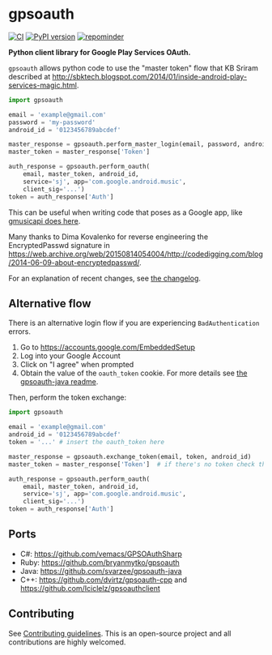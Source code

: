# gpsoauth

[![CI](https://github.com/simon-weber/gpsoauth/actions/workflows/ci.yaml/badge.svg)](https://github.com/simon-weber/gpsoauth/actions/workflows/ci.yaml)
[![PyPI version](https://badge.fury.io/py/gpsoauth.svg)](https://pypi.org/project/gpsoauth/)
[![repominder](https://img.shields.io/badge/dynamic/json.svg?label=release&query=%24.status&maxAge=43200&uri=https%3A%2F%2Fwww.repominder.com%2Fbadge%2FeyJmdWxsX25hbWUiOiAic2ltb24td2ViZXIvZ3Bzb2F1dGgifQ%3D%3D%2F&link=https%3A%2F%2Fwww.repominder.com%2F)](https://www.repominder.com)

**Python client library for Google Play Services OAuth.**

`gpsoauth` allows python code to use the "master token" flow that KB Sriram described at
<http://sbktech.blogspot.com/2014/01/inside-android-play-services-magic.html>.

```python
import gpsoauth

email = 'example@gmail.com'
password = 'my-password'
android_id = '0123456789abcdef'

master_response = gpsoauth.perform_master_login(email, password, android_id)
master_token = master_response['Token']

auth_response = gpsoauth.perform_oauth(
    email, master_token, android_id,
    service='sj', app='com.google.android.music',
    client_sig='...')
token = auth_response['Auth']
```

This can be useful when writing code that poses as a Google app, like
[gmusicapi does here](https://github.com/simon-weber/gmusicapi/blob/87a802ab3a59a7fa2974fd9755d59a55275484d9/gmusicapi/session.py#L267-L278).

Many thanks to Dima Kovalenko for reverse engineering the EncryptedPasswd signature in
<https://web.archive.org/web/20150814054004/http://codedigging.com/blog/2014-06-09-about-encryptedpasswd/>.

For an explanation of recent changes, see [the changelog](https://github.com/simon-weber/gpsoauth/blob/master/CHANGELOG.md).

## Alternative flow

There is an alternative login flow if you are experiencing `BadAuthentication` errors.

1. Go to https://accounts.google.com/EmbeddedSetup
2. Log into your Google Account
3. Click on "I agree" when prompted
4. Obtain the value of the `oauth_token` cookie. For more details see [the gpsoauth-java readme](https://github.com/rukins/gpsoauth-java/blob/b74ebca999d0f5bd38a2eafe3c0d50be552f6385/README.md#receiving-an-authentication-token).

Then, perform the token exchange:

```python
import gpsoauth

email = 'example@gmail.com'
android_id = '0123456789abcdef'
token = '...' # insert the oauth_token here

master_response = gpsoauth.exchange_token(email, token, android_id)
master_token = master_response['Token']  # if there's no token check the response for more details

auth_response = gpsoauth.perform_oauth(
    email, master_token, android_id,
    service='sj', app='com.google.android.music',
    client_sig='...')
token = auth_response['Auth']
```

## Ports

- C\#: <https://github.com/vemacs/GPSOAuthSharp>
- Ruby: <https://github.com/bryanmytko/gpsoauth>
- Java: <https://github.com/svarzee/gpsoauth-java>
- C++: <https://github.com/dvirtz/gpsoauth-cpp> and <https://github.com/Iciclelz/gpsoauthclient>

## Contributing

See [Contributing guidelines](https://github.com/simon-weber/gpsoauth/blob/master/CONTRIBUTING.md).
This is an open-source project and all contributions are highly welcomed.

